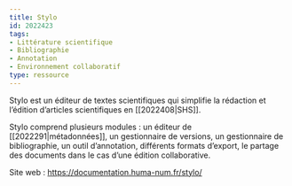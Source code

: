 ```yaml
---
title: Stylo
id: 2022423
tags:
- Littérature scientifique
- Bibliographie
- Annotation
- Environnement collaboratif
type: ressource
---
```


Stylo est un éditeur de textes scientifiques qui simplifie la rédaction et l’édition d’articles scientifiques en [[2022408|SHS]]. 

Stylo comprend plusieurs modules : un éditeur de [[2022291|métadonnées]], un gestionnaire de versions, un gestionnaire de bibliographie, un outil d’annotation, différents formats d’export, le partage des documents dans le cas d’une édition collaborative.

Site web : <https://documentation.huma-num.fr/stylo/>


